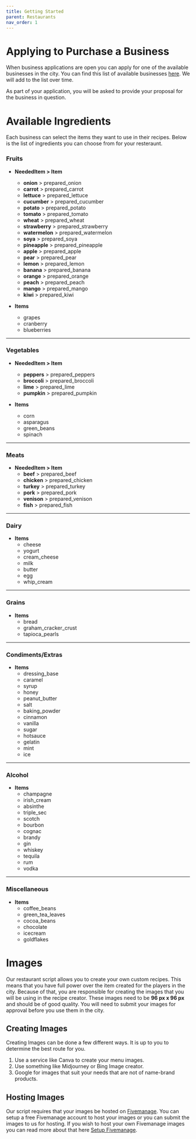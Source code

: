 ```yaml
---
title: Getting Started
parent: Restaurants
nav_order: 1
---
```


# Applying to Purchase a Business
When business applications are open you can apply for one of the available businesses in the city. You can find this list of available businesses [here](https://valdarix.github.io/docs/whitelist-business/gettingstarted.html). We will add to the list over time. 

As part of your application, you will be asked to provide your proposal for the business in question. 

# Available Ingredients
Each business can select the items they want to use in their recipes. Below is the list of ingredients you can choose from for your resteraunt. 

### **Fruits**

- **NeededItem > Item**
  - **onion** > prepared_onion
  - **carrot** > prepared_carrot
  - **lettuce** > prepared_lettuce
  - **cucumber** > prepared_cucumber
  - **potato** > prepared_potato
  - **tomato** > prepared_tomato
  - **wheat** > prepared_wheat
  - **strawberry** > prepared_strawberry
  - **watermelon** > prepared_watermelon
  - **soya** > prepared_soya
  - **pineapple** > prepared_pineapple
  - **apple** > prepared_apple
  - **pear** > prepared_pear
  - **lemon** > prepared_lemon
  - **banana** > prepared_banana
  - **orange** > prepared_orange
  - **peach** > prepared_peach
  - **mango** > prepared_mango
  - **kiwi** > prepared_kiwi

- **Items**
  - grapes
  - cranberry
  - blueberries

---

### **Vegetables**

- **NeededItem > Item**
  - **peppers** > prepared_peppers
  - **broccoli** > prepared_broccoli
  - **lime** > prepared_lime
  - **pumpkin** > prepared_pumpkin

- **Items**
  - corn
  - asparagus
  - green_beans
  - spinach

---

### **Meats**

- **NeededItem > Item**
  - **beef** > prepared_beef
  - **chicken** > prepared_chicken
  - **turkey** > prepared_turkey
  - **pork** > prepared_pork
  - **venison** > prepared_venison
  - **fish** > prepared_fish

---

### **Dairy**

- **Items**
  - cheese
  - yogurt
  - cream_cheese
  - milk
  - butter
  - egg
  - whip_cream

---

### **Grains**

- **Items**
  - bread
  - graham_cracker_crust
  - tapioca_pearls

---

### **Condiments/Extras**

- **Items**
  - dressing_base
  - caramel
  - syrup
  - honey
  - peanut_butter
  - salt
  - baking_powder
  - cinnamon
  - vanilla
  - sugar
  - hotsauce
  - gelatin
  - mint
  - ice

---

### **Alcohol**

- **Items**
  - champagne
  - irish_cream
  - absinthe
  - triple_sec
  - scotch
  - bourbon
  - cognac
  - brandy
  - gin
  - whiskey
  - tequila
  - rum
  - vodka

---

### **Miscellaneous**

- **Items**
  - coffee_beans
  - green_tea_leaves
  - cocoa_beans
  - chocolate
  - icecream
  - goldflakes

# Images

Our restaurant script allows you to create your own custom recipes. This means that you have full power over the item created for the players in the city. Because of that, you are responsible for creating the images that you will be using in the recipe creator. These images need to be **96 px x 96 px** and should be of good quality. You will need to submit your images for approval before you use them in the city.

## Creating Images
Creating Images can be done a few different ways. It is up to you to determine the best route for you. 

1. Use a service like Canva to create your menu images. 
2. Use something like Midjourney or Bing Image creator. 
3. Google for images that suit your needs that are not of name-brand products.

## Hosting Images
Our script requires that your images be hosted on [Fivemanage](https://fivemanage.com). You can setup a free Fivemanage account to host your images or you can submit the images to us for hosting. If you wish to host your own Fivemanage images you can read more about that here [Setup Fivemanage](https://valdarix.github.io/docs/whitelist-business/rest-img-fivemanage.html).
